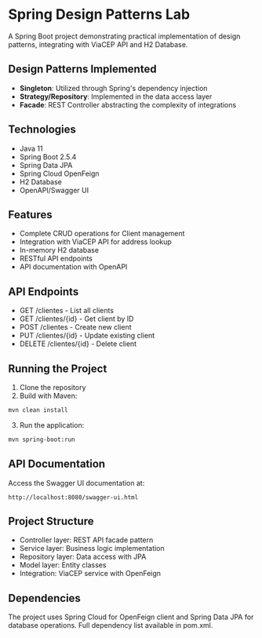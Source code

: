 # Spring Design Patterns Lab

A Spring Boot project demonstrating practical implementation of design patterns, integrating with ViaCEP API and H2 Database.

## Design Patterns Implemented

- **Singleton**: Utilized through Spring's dependency injection
- **Strategy/Repository**: Implemented in the data access layer
- **Facade**: REST Controller abstracting the complexity of integrations

## Technologies

- Java 11
- Spring Boot 2.5.4
- Spring Data JPA
- Spring Cloud OpenFeign
- H2 Database
- OpenAPI/Swagger UI

## Features

- Complete CRUD operations for Client management
- Integration with ViaCEP API for address lookup
- In-memory H2 database
- RESTful API endpoints
- API documentation with OpenAPI

## API Endpoints

- GET /clientes - List all clients
- GET /clientes/{id} - Get client by ID
- POST /clientes - Create new client
- PUT /clientes/{id} - Update existing client
- DELETE /clientes/{id} - Delete client

## Running the Project

1. Clone the repository
2. Build with Maven:
```bash
mvn clean install
```
3. Run the application:
```bash
mvn spring-boot:run
```

## API Documentation

Access the Swagger UI documentation at:
```
http://localhost:8080/swagger-ui.html
```

## Project Structure

- Controller layer: REST API facade pattern
- Service layer: Business logic implementation
- Repository layer: Data access with JPA
- Model layer: Entity classes
- Integration: ViaCEP service with OpenFeign

## Dependencies

The project uses Spring Cloud for OpenFeign client and Spring Data JPA for database operations. Full dependency list available in pom.xml.
